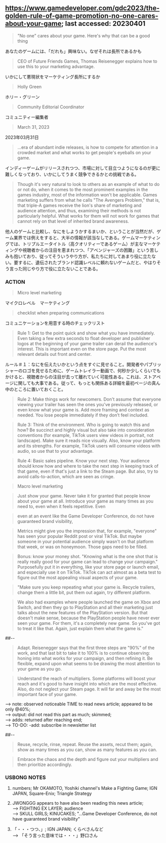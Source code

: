 ## https://www.gamedeveloper.com/gdc2023/the-golden-rule-of-game-promotion-no-one-cares-about-your-game; last accessed: 20230401

> "No one" cares about your game. Here's why that can be a good thing

あなたのゲームには、「だれも」興味ない。なぜそれは長所であるかも

> CEO of Future Friends Games, Thomas Reisenegger explains how to use this to your marketing advantage.

いかにして悪現状をマーケティング長所にするか

> Holly Green

ホリー・グリーン

> Community Editorial Coordinator

コミュニティー編集者

> March 31, 2023

2023年03月31日

> ...era of abundant indie releases, is how to compete for attention in a crowded market and what works to get people's eyeballs on your game. 

インディーゲームがリリースされつつ、市場に対して目立つようになるのが更に難しくなっており、いかにしてうまく競争できるかとの挑戦である。

> Though it's very natural to look to others as an example of what to do or not do, when it comes to the most prominent examples in the games industry, most of the information won't be applicable. Games marketing suffers from what he calls "The Avengers Problem," that is, that triple-A games receive the lion's share of marketing and audience attention, and thus, examining their methods is not particularly helpful. What works for them will not work for games that cannot rely on that level of inherited brand awareness.

他人のゲームと比較し、なにをしようかするまいか、ということが当然だが、ゲーム業界では例えをすると、大半の情報が該当なしである。ゲームマーケティングでは、トリプルエータイトル（高クオリティーであるゲーム）が主なマーケティングや視聴者からの注目を恵まれつつ、「アベンジャーズの困難」という苦しみも抱いており、従ってそういうやり方が、私たちに対してあまり役に立たない。要するに、遺伝されたブランド認識レベルに頼れないゲームだと、やはりそう言った同じやり方で役に立たないことである。

### ACTION

> Micro level marketing

マイクロレベル　マーケティング

> checklist when preparing communications

コミュニケーションを用意する時のチェックリスト

> Rule 1: Get to the point quick and show what you have immediately. Even taking a few extra seconds to float developer and publisher logos at the beginning of your game trailer can derail the audience's interest. This is important even on the store page. Put the most relevant details out front and center. 

ルール＃１：なにを伝えたいかという点をすぐに見せること。開発者やパブリッシャーのロゴを見せるために、ゲームトレイラー動画で、何秒か少しくらいでもかけると、視聴者からの注目が去って離れていく可能性ある。これは、ストアページに関しても大事である。従って、もっとも関係ある詳細を最初ページの真ん中のところに置いておくこと。

> Rule 2: Make things work for newcomers. Don't assume that everyone viewing your trailer has seen the ones you've previously released, or even know what your game is. Add more framing and context as needed. You lose people immediately if they don’t feel included. 

> Rule 3: Think of the environment. Who is going to watch this and how? Be succinct and highly visual but also take into consideration conventions (for example, TikTok users view videos in portrait, not landscape). Make sure it reads nice visually. Also, know your platform and its strengths. For example, TikTok users will consume videos with audio, so use that to your advantage. 

> Rule 4: Basic sales pipeline. Know your next step. Your audience should know how and where to take the next step in keeping track of that game, even if that's just a link to the Steam page. But also, try to avoid calls-to-action, which are seen as cringe. 

> Macro level marketing

> Just show your game. Never take it for granted that people know about your game at all. Introduce your game as many times as you need to, even when it feels repetitive. Even

> even at an event like the Game Developer Conference, do not have guaranteed brand visibility,

> Metrics might give you the impression that, for example, "everyone" has seen your popular Reddit post or viral TikTok. But maybe someone in your potential audience simply wasn't on that platform that week, or was on honeymoon. Those gaps need to be filled. 

> Bonus: know your money shot. "Knowing what is the one shot that is really really good for your game can lead to change your campaign." Purposefully put it in everything, like your store page or launch email, and especially use it on TikTok. TikTok can act almost as a beta test to figure out the most appealing visual aspects of your game. 

> "Make sure you keep repeating what your game is. Recycle trailers, change them a little bit, put them out again, try different platform. 

> We also had examples where people launched the game on Xbox and Switch, and then they go to PlayStation and all their marketing just talks about the new features of the PlayStation version. But that doesn't make sense, because the PlayStation people have never ever seen your game. For them, it's a completely new game. So you've got to treat it like that. Again, just explain them what the game is."

##-- 

> Adapt. Reisenegger says that the first three steps are "90%" of the work, and that last bit to take it to 100% is to continue observing: honing into what works for your campaign, and then refining it. Be flexible, expand upon what seems to be drawing the most attention to your game as you go. 

> Understand the reach of multipliers. Some platforms will boost your reach and it's good to have insight into which are the most effective. Also, do not neglect your Steam page. It will far and away be the most important face of your game. 

--> note: observed noticeable TIME to read news article; appeared to be only @40%;<br/>
--> output: did not read this part as much; skimmed;<br/>
--> adds: returned after reaching end;<br/>
--> TO-DO: -add: subscribe in newsletter list

##-- 

> Reuse, recycle, rinse, repeat. Reuse the assets, recut them; again, show as many times as you can, show as many features as you can. 

> Embrace the chaos and the depth and figure out your multipliers and then prioritize accordingly.

### USBONG NOTES

1) numbers; Mr OKAMOTO, Yoshiki channel's Make a Fighting Game; IGN JAPAN, Square-Enix; Triangle Strategy

2) JWONGGG appears to have also been reading this news article; <br/>
--> FIGHTING EX LAYER; audience<br/>
--> SKULL GIRLS; KINUCAKES; "...Game Developer Conference, do not have guaranteed brand visibility"

3) 「・・・つつ、」; IGN JAPAN; くらべさんなど<br/>
--> 「そう言った意味では・・・」野口さん
